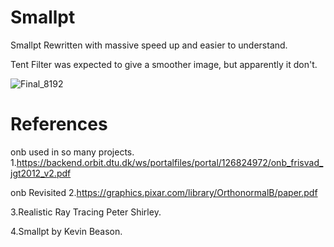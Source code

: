 # Smallpt
Smallpt Rewritten with massive speed up and easier to understand.

Tent Filter was expected to give a smoother image, but apparently it don't.

![Final_8192](https://user-images.githubusercontent.com/93391908/155454905-28e10181-f417-431a-a099-84e7ac2406d8.png)

# References
onb used in so many projects.
1.https://backend.orbit.dtu.dk/ws/portalfiles/portal/126824972/onb_frisvad_jgt2012_v2.pdf

onb Revisited
2.https://graphics.pixar.com/library/OrthonormalB/paper.pdf

3.Realistic Ray Tracing Peter Shirley.

4.Smallpt by Kevin Beason.
